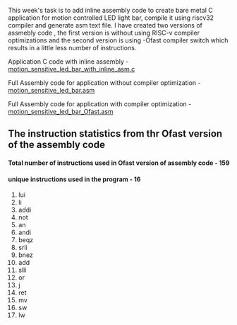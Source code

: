 This week's task is to add inline assembly code to create bare metal C application for 
motion controlled LED light bar, compile it using riscv32 compiler and generate asm text file. 
I have created two versions of assmebly code , the first version is without using RISC-v compiler optimizations  and the second version is using -Ofast compiler switch which results in a little less number of instructions.

Application C code with inline assembly - [motion_sensitive_led_bar_with_inline_asm.c
](./Assignment/motion_sensitive_led_bar_with_inline_asm.c
)

Full Assembly code for application  without compiler optimization - [motion_sensitive_led_bar.asm](./Assignment/motion_sensitive_led_bar.asm)

Full Assembly code for application with compiler optimization - [motion_sensitive_led_bar_Ofast.asm](./Assignment/motion_sensitive_led_bar_Ofast.asm)

## The instruction statistics from thr Ofast version of the assembly code 

#### Total number of instructions used in Ofast version of assembly code - 159

#### unique instructions used in the program - 16
1. lui
2. li
3. addi
4. not
5. an
6. andi
7. beqz
8. srli
9. bnez
10. add
11. slli
12. or
13. j
14. ret
15. mv
16. sw
17. lw

